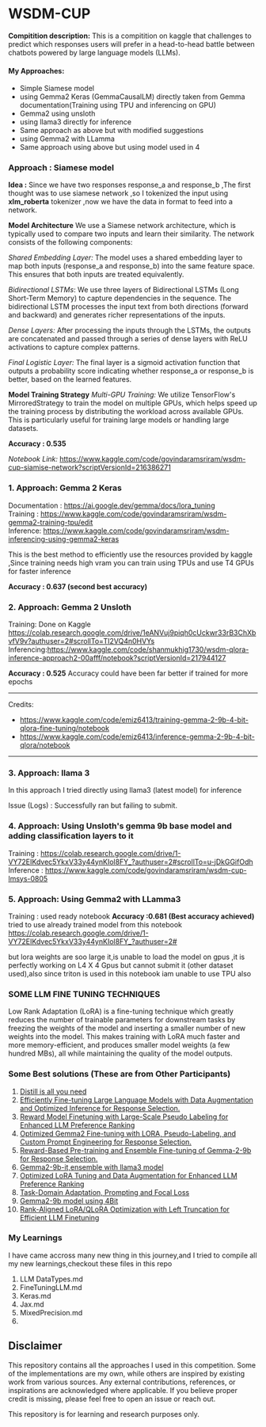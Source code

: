 # WSDM-CUP
**Compitition description:** This is a compitition on kaggle that challenges to predict which responses users will prefer in a  head-to-head battle between chatbots powered by large language models (LLMs).

#### My Approaches:
- Simple Siamese model
- using Gemma2 Keras (GemmaCausalLM) directly taken from Gemma documentation(Training using TPU and inferencing on GPU)
- Gemma2 using unsloth
- using llama3 directly for inference
- Same approach as above but with modified suggestions
- using Gemma2 with LLamma
- Same approach using above but using model used in 4 


### **Approach : Siamese model**
**Idea :** Since we have two responses response_a and response_b ,The first thought was to use siamese network ,so I tokenized the input using **xlm_roberta** tokenizer ,now we have the data in format to feed into a network.<br>

**Model Architecture**
We use a Siamese network architecture, which is typically used to compare two inputs and learn their similarity. The network consists of the following components:

*Shared Embedding Layer:* The model uses a shared embedding layer to map both inputs (response_a and response_b) into the same feature space. This ensures that both inputs are treated equivalently.

*Bidirectional LSTMs*: We use three layers of Bidirectional LSTMs (Long Short-Term Memory) to capture dependencies in the sequence. The bidirectional LSTM processes the input text from both directions (forward and backward) and generates richer representations of the inputs.

*Dense Layers:* After processing the inputs through the LSTMs, the outputs are concatenated and passed through a series of dense layers with ReLU activations to capture complex patterns.

*Final Logistic Layer:* The final layer is a sigmoid activation function that outputs a probability score indicating whether response_a or response_b is better, based on the learned features.

**Model Training Strategy**
*Multi-GPU Training:* We utilize TensorFlow's MirroredStrategy to train the model on multiple GPUs, which helps speed up the training process by distributing the workload across available GPUs. This is particularly useful for training large models or handling large datasets.

**Accuracy : 0.535**

*Notebook Link:* https://www.kaggle.com/code/govindaramsriram/wsdm-cup-siamise-network?scriptVersionId=216386271 





### **1. Approach: Gemma 2 Keras** 

Documentation : https://ai.google.dev/gemma/docs/lora_tuning<br>
Training : https://www.kaggle.com/code/govindaramsriram/wsdm-gemma2-training-tpu/edit<br>
Inference: https://www.kaggle.com/code/govindaramsriram/wsdm-inferencing-using-gemma2-keras<br>

This is the best method to efficiently use the resources provided by kaggle ,Since training needs high vram you can train using TPUs and use T4 GPUs for faster inference

**Accuracy : 0.637 (second best accuracy)** 


### **2. Approach:** Gemma 2 Unsloth

Training: Done on Kaggle
https://colab.research.google.com/drive/1eANVuj9piqh0cUckwr33rB3ChXbvfV9v?authuser=2#scrollTo=TI2VQ4n0HVYs<br>
Inferencing:https://www.kaggle.com/code/shanmukhig1730/wsdm-qlora-inference-approach2-00afff/notebook?scriptVersionId=217944127<br>

**Accuracy : 0.525**
Accuracy could have been far better if trained for more epochs

----
Credits:<br>
- https://www.kaggle.com/code/emiz6413/training-gemma-2-9b-4-bit-qlora-fine-tuning/notebook<br>
- https://www.kaggle.com/code/emiz6413/inference-gemma-2-9b-4-bit-qlora/notebook
---
### **3. Approach:** llama 3
In this approach I tried directly using llama3 (latest model) for inference<br>

Issue (Logs) : Successfully ran but failing to submit.


### **4. Approach:** Using Unsloth's gemma 9b base model and adding classification layers to it 
Training : https://colab.research.google.com/drive/1-VY72EIKdvec5YkxV33y44ynKIol8FY_?authuser=2#scrollTo=u-jDkGGifOdh<br>
Inference : https://www.kaggle.com/code/govindaramsriram/wsdm-cup-lmsys-0805


### **5. Approach:** Using Gemma2 with LLamma3
Training : used ready notebook
**Accuracy :0.681 (Best accuracy achieved)**
tried to use already trained model from this notebook
https://colab.research.google.com/drive/1-VY72EIKdvec5YkxV33y44ynKIol8FY_?authuser=2#

but lora weights are soo large it,is unable to load the model on gpus ,it is perfectly working on L4 X 4 Gpus but cannot submit it (other dataset used),also since triton is used in this notebook iam unable to use TPU also
### SOME LLM FINE TUNING TECHNIQUES

Low Rank Adaptation (LoRA) is a fine-tuning technique which greatly reduces the number of trainable parameters for downstream tasks by freezing the weights of the model and inserting a smaller number of new weights into the model. This makes training with LoRA much faster and more memory-efficient, and produces smaller model weights (a few hundred MBs), all while maintaining the quality of the model outputs.

### Some Best solutions (These are from Other Participants)
1. [Distill is all you need](https://www.kaggle.com/competitions/lmsys-chatbot-arena/discussion/527629)
2. [Efficiently Fine-tuning Large Language Models with Data Augmentation and Optimized Inference for Response Selection.](https://www.kaggle.com/competitions/lmsys-chatbot-arena/discussion/527685)
3. [Reward Model Finetuning with Large-Scale Pseudo Labeling for Enhanced LLM Preference Ranking](https://www.kaggle.com/competitions/lmsys-chatbot-arena/discussion/527766)
4. [Optimized Gemma2 Fine-tuning with LORA, Pseudo-Labeling, and Custom Prompt Engineering for Response Selection.](https://www.kaggle.com/competitions/lmsys-chatbot-arena/discussion/529067)
5. [Reward-Based Pre-training and Ensemble Fine-tuning of Gemma-2-9b for Response Selection.](https://www.kaggle.com/competitions/lmsys-chatbot-arena/discussion/527669)
6. [Gemma2-9b-it,ensemble with llama3 model](https://www.kaggle.com/competitions/lmsys-chatbot-arena/discussion/527704)
7. [Optimized LoRA Tuning and Data Augmentation for Enhanced LLM Preference Ranking](https://www.kaggle.com/competitions/lmsys-chatbot-arena/discussion/528288)
8. [Task-Domain Adaptation, Prompting and Focal Loss](https://www.kaggle.com/competitions/lmsys-chatbot-arena/discussion/540876)
9. [Gemma2-9b model using 4Bit](https://www.kaggle.com/competitions/lmsys-chatbot-arena/discussion/532364)
10. [Rank-Aligned LoRA/QLoRA Optimization with Left Truncation for Efficient LLM Finetuning](https://www.kaggle.com/competitions/lmsys-chatbot-arena/discussion/527596)


### My Learnings
I have came accross many new thing in this journey,and I tried to compile all my new learnings,checkout these files in this repo

1. LLM DataTypes.md
2. FineTuningLLM.md
3. Keras.md
4. Jax.md
5. MixedPrecision.md
6. 



## Disclaimer  

This repository contains all the approaches I used in this competition. Some of the implementations are my own, while others are inspired by existing work from various sources. Any external contributions, references, or inspirations are acknowledged where applicable. If you believe proper credit is missing, please feel free to open an issue or reach out.  

This repository is for learning and research purposes only.  
